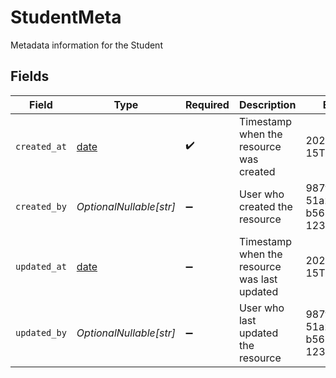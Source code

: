 # StudentMeta

Metadata information for the Student


## Fields

| Field                                                                | Type                                                                 | Required                                                             | Description                                                          | Example                                                              |
| -------------------------------------------------------------------- | -------------------------------------------------------------------- | -------------------------------------------------------------------- | -------------------------------------------------------------------- | -------------------------------------------------------------------- |
| `created_at`                                                         | [date](https://docs.python.org/3/library/datetime.html#date-objects) | :heavy_check_mark:                                                   | Timestamp when the resource was created                              | 2024-01-15T10:30:00Z                                                 |
| `created_by`                                                         | *OptionalNullable[str]*                                              | :heavy_minus_sign:                                                   | User who created the resource                                        | 987fcdeb-51a2-43d1-b567-123456789abc                                 |
| `updated_at`                                                         | [date](https://docs.python.org/3/library/datetime.html#date-objects) | :heavy_minus_sign:                                                   | Timestamp when the resource was last updated                         | 2024-01-15T14:45:00Z                                                 |
| `updated_by`                                                         | *OptionalNullable[str]*                                              | :heavy_minus_sign:                                                   | User who last updated the resource                                   | 987fcdeb-51a2-43d1-b567-123456789abc                                 |